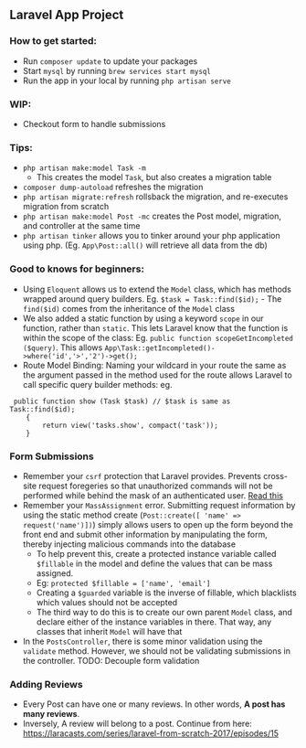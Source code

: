 ## Laravel App Project

### How to get started:
- Run `composer update` to update your packages
- Start `mysql` by running `brew services start mysql`
- Run the app in your local by running `php artisan serve`

### WIP:
- Checkout form to handle submissions

### Tips:
- `php artisan make:model Task -m`
    - This creates the model `Task`, but also creates a migration table
- `composer dump-autoload` refreshes the migration 
- `php artisan migrate:refresh` rollsback the migration, and re-executes migration from scratch
- `php artisan make:model Post -mc` creates the Post model, migration, and controller at the same time
- `php artisan tinker` allows you to tinker around your php application using php. (Eg. `App\Post::all()` will retrieve all data from the db)

### Good to knows for beginners:
- Using `Eloquent` allows us to extend the `Model` class, which has methods wrapped around query builders.
Eg. `$task = Task::find($id);` - The `find($id)` comes from the inheritance of the `Model` class
- We also added a static function by using a keyword `scope` in our function, rather than `static`. This lets Laravel know that the function is within the scope of the class:
Eg. `public function scopeGetIncompleted ($query)`. This allows `App\Task::getIncompleted()->where('id','>','2')->get();`
- Route Model Binding: Naming your wildcard in your route the same as the argument passed in the method used for the route allows Laravel to call specific query builder methods:
eg. 
```
 public function show (Task $task) // $task is same as Task::find($id);
    {        
        return view('tasks.show', compact('task'));
    }
```

### Form Submissions
- Remember your `csrf` protection that Laravel provides. Prevents cross-site request foregeries so that unauthorized commands will not be performed while behind the mask of an authenticated user. [Read this](https://laravel.com/docs/5.7/csrf)
- Remember your `MassAssignment` error. Submitting request information by using the static method create (`Post::create([ 'name' => request('name')])`) simply allows users to open up the form beyond the front end and submit other information by manipulating the form, thereby injecting malicious commands into the database
    - To help prevent this, create a protected instance variable called `$fillable` in the model and define the values that can be mass assigned.
    - Eg: `protected $fillable = ['name', 'email']`
    - Creating a `$guarded` variable is the inverse of fillable, which blacklists which values should not be accepted
    - The third way to do this is to create our own parent `Model` class, and declare either of the instance variables in there. That way, any classes that inherit `Model` will have that
- In the `PostsController`, there is some minor validation using the `validate` method. However, we should not be validating submissions in the controller. TODO: Decouple form validation

### Adding Reviews
- Every Post can have one or many reviews. In other words, **A post has many reviews**.
- Inversely, A review will belong to a post.
Continue from here: https://laracasts.com/series/laravel-from-scratch-2017/episodes/15
